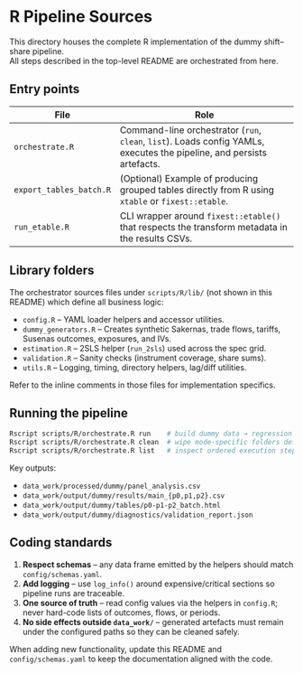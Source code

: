 # R Pipeline Sources

This directory houses the complete R implementation of the dummy shift–share pipeline.  
All steps described in the top-level README are orchestrated from here.

## Entry points

| File | Role |
| --- | --- |
| `orchestrate.R` | Command-line orchestrator (`run`, `clean`, `list`). Loads config YAMLs, executes the pipeline, and persists artefacts. |
| `export_tables_batch.R` | (Optional) Example of producing grouped tables directly from R using `xtable` or `fixest::etable`. |
| `run_etable.R` | CLI wrapper around `fixest::etable()` that respects the transform metadata in the results CSVs. |

## Library folders

The orchestrator sources files under `scripts/R/lib/` (not shown in this README) which define all business logic:

- `config.R` – YAML loader helpers and accessor utilities.
- `dummy_generators.R` – Creates synthetic Sakernas, trade flows, tariffs, Susenas outcomes, exposures, and IVs.
- `estimation.R` – 2SLS helper (`run_2sls`) used across the spec grid.
- `validation.R` – Sanity checks (instrument coverage, share sums).
- `utils.R` – Logging, timing, directory helpers, lag/diff utilities.

Refer to the inline comments in those files for implementation specifics.

## Running the pipeline

```bash
Rscript scripts/R/orchestrate.R run    # build dummy data → regression results
Rscript scripts/R/orchestrate.R clean  # wipe mode-specific folders defined in config/globals.yaml
Rscript scripts/R/orchestrate.R list   # inspect ordered execution steps
```

Key outputs:

- `data_work/processed/dummy/panel_analysis.csv`
- `data_work/output/dummy/results/main_{p0,p1,p2}.csv`
- `data_work/output/dummy/tables/p0-p1-p2_batch.html`
- `data_work/output/dummy/diagnostics/validation_report.json`

## Coding standards

1. **Respect schemas** – any data frame emitted by the helpers should match `config/schemas.yaml`.
2. **Add logging** – use `log_info()` around expensive/critical sections so pipeline runs are traceable.
3. **One source of truth** – read config values via the helpers in `config.R`; never hard-code lists of outcomes, flows, or periods.
4. **No side effects outside `data_work/`** – generated artefacts must remain under the configured paths so they can be cleaned safely.

When adding new functionality, update this README and `config/schemas.yaml` to keep the documentation aligned with the code.
